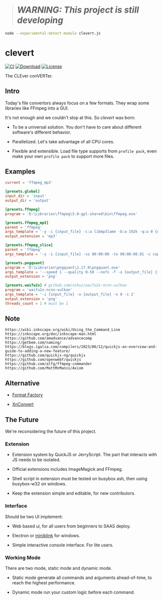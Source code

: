 > # **_WARNING: This project is still developing_**

```sh
node --experimental-detect-module clevert.js
```

# clevert

[![CI](https://img.shields.io/github/workflow/status/kkocdko/clevert/CI?color=2a4)](https://github.com/kkocdko/clevert/actions)
[![Download](https://img.shields.io/github/downloads/kkocdko/clevert/total?color=2a4)](https://github.com/kkocdko/clevert/releases)
[![License](https://img.shields.io/github/license/kkocdko/clevert?color=2a4)](LICENSE)

The CLEver conVERTer.

## Intro

Today's file convertors always focus on a few formats. They wrap some libraries like FFmpeg into a GUI.

It's not enough and we couldn't stop at this. So _clevert_ was born:

- To be a universal solution. You don't have to care about different software's different behavior.

- Parallelized. Let's take advantage of all CPU cores.

- Flexible and extensible. Load file type supports from `profile pack`, even make your own `profile pack` to support more files.

## Examples

```toml
current = 'ffmpeg_mp3'

[presets.global]
input_dir = 'input'
output_dir = 'output'

[presets.ffmpeg]
program = 'D:\Libraries\ffmpeg\5.0-gpl-shared\bin\ffmpeg.exe'

[presets.ffmpeg_mp3]
parent = 'ffmpeg'
args_template = '-y -i {input_file} -c:a libmp3lame -b:a 192k -q:a 0 {output_file}'
output_extension = 'mp3'

[presets.ffmpeg_slice]
parent = 'ffmpeg'
args_template = '-y -i {input_file} -ss 00:00:00 -to 00:00:00.01 -c copy {output_file}'

[presets.pngquant]
program = 'D:\Libraries\pngquant\2.17.0\pngquant.exe'
args_template = '--speed 1 --quality 0-50 --nofs -f -o {output_file} {input_file}'
output_extension = 'png'

[presets.waifu2x] # github.com/nihui/waifu2x-ncnn-vulkan
program = 'waifu2x-ncnn-vulkan'
args_template = '-i {input_file} -o {output_file} -n 0 -s 2'
output_extension = 'png'
threads_count = 1 # must be 1
```

## Note

```
https://wiki.inkscape.org/wiki/Using_the_Command_Line
https://inkscape.org/doc/inkscape-man.html
https://github.com/amadvance/advancecomp
https://getbem.com/naming/
https://blogs.igalia.com/compilers/2023/06/12/quickjs-an-overview-and-guide-to-adding-a-new-feature/
https://github.com/quickjs-ng/quickjs
https://github.com/openwebf/quickjs
https://github.com/alfg/ffmpeg-commander
https://github.com/MattMcManis/Axiom
```

## Alternative

- [Format Factory](http://www.pcfreetime.com/formatfactory/)

- [XnConvert](https://www.xnview.com/en/xnconvert/)

<!-- <svg xmlns="http://www.w3.org/2000/svg" viewBox="0 0 10 10" style="background:#009688;stroke:#fff"><path d="M11 1 7 3l4 8-4-8-2 1 4 8-4-8-2 1 4 8-4-8-3-6 3 6"/></svg> -->

## The Future

We're reconsidering the future of this project.

### Extension

- Extension system by QuickJS or JerryScript. The part that interacts with JS needs to be isolated.

- Official extensions includes ImageMagick and FFmpeg.

- Shell script in extension must be tested on busybox ash, then using busybox-w32 on windows.

- Keep the extension simple and editable, for new contributors.

### Interface

Should be two UI implement:

- Web based ui, for all users from beginners to SAAS deploy.

- Electron or [miniblink](https://github.com/weolar/miniblink49/releases) for windows.

- Simple interactive console interface. For lite users.

### Working Mode

There are two mode, static mode and dynamic mode.

- Static mode generate all commands and arguments ahead-of-time, to reach the highest performance.

- Dynamic mode run your custom logic before each command.
